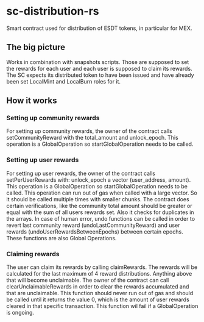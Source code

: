 # sc-distribution-rs

Smart contract used for distribution of ESDT tokens, in particular for MEX.

## The big picture

Works in combination with snapshots scripts. Those are supposed to set the
rewards for each user and each user is supposed to claim its rewards. The
SC expects its distributed token to have been issued and have already
been set LocalMint and LocalBurn roles for it.

## How it works

### Setting up community rewards

For setting up community rewards, the owner of the contract calls
setCommunityReward with the total_amount and unlock_epoch.
This operation is a GlobalOperation so startGlobalOperation needs
to be called.

### Setting up user rewards

For setting up user rewards, the owner of the contract calls 
setPerUserRewards with: unlock_epoch a vector (user_address, amount).
This operation is a GlobalOperation so startGlobalOperation needs
to be called. This operation can run out of gas when called with a
large vector. So it should be called multiple times with smaller
chunks. The contract does certain verifications, like the community
total amount should be greater or equal with the sum of all users
rewards set. Also it checks for duplicates in the arrays.
In case of human error, undo functions can be called in order
to revert last community reward (undoLastCommunityReward)
and user rewards (undoUserRewardsBetweenEpochs) between certain epochs.
These functions are also Global Operations.

### Claiming rewards

The user can claim its rewards by calling claimRewards. The rewards
will be calculated for the last maximum of 4 reward distributions.
Anything above that will become unclaimable. The owner of the
contract can call clearUnclaimableRewards in order to clear
the rewards accumulated and that are unclaimable. This function should
never run out of gas and should be called until it returns the value 0,
which is the amount of user rewards cleared in that specific transaction.
This function wil fail if a GlobalOperation is ongoing.


